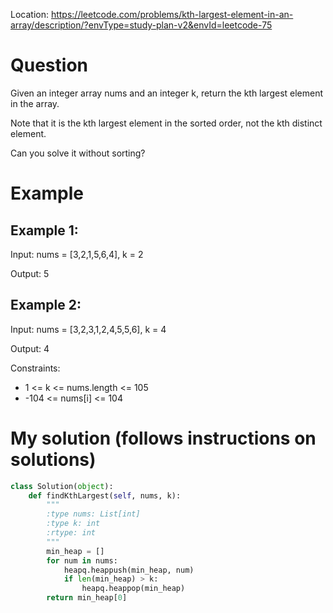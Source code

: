 Location: https://leetcode.com/problems/kth-largest-element-in-an-array/description/?envType=study-plan-v2&envId=leetcode-75
# Question
Given an integer array nums and an integer k, return the kth largest element in the array.

Note that it is the kth largest element in the sorted order, not the kth distinct element.

Can you solve it without sorting?

# Example

## Example 1:

Input: nums = [3,2,1,5,6,4], k = 2

Output: 5

## Example 2:

Input: nums = [3,2,3,1,2,4,5,5,6], k = 4

Output: 4

Constraints:

- 1 <= k <= nums.length <= 105
- -104 <= nums[i] <= 104
 

# My solution (follows instructions on solutions)
```python
class Solution(object):
    def findKthLargest(self, nums, k):
        """
        :type nums: List[int]
        :type k: int
        :rtype: int
        """
        min_heap = []
        for num in nums:
            heapq.heappush(min_heap, num)
            if len(min_heap) > k:
                heapq.heappop(min_heap)
        return min_heap[0]
```
